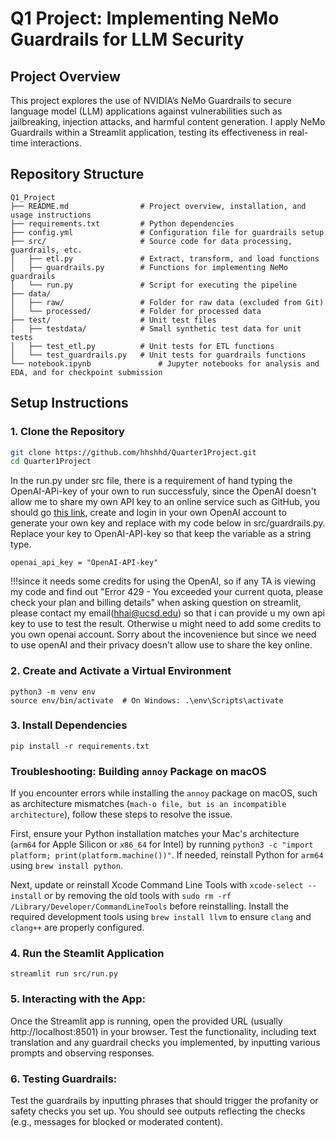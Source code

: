# Q1 Project: Implementing NeMo Guardrails for LLM Security

## Project Overview
This project explores the use of NVIDIA’s NeMo Guardrails to secure language model (LLM) applications against vulnerabilities such as jailbreaking, injection attacks, and harmful content generation. I apply NeMo Guardrails within a Streamlit application, testing its effectiveness in real-time interactions.

## Repository Structure

```plaintext
Q1_Project
├── README.md                # Project overview, installation, and usage instructions
├── requirements.txt         # Python dependencies
├── config.yml               # Configuration file for guardrails setup
├── src/                     # Source code for data processing, guardrails, etc.
│   ├── etl.py               # Extract, transform, and load functions
│   ├── guardrails.py        # Functions for implementing NeMo guardrails
│   └── run.py               # Script for executing the pipeline
├── data/                    
│   ├── raw/                 # Folder for raw data (excluded from Git)
│   └── processed/           # Folder for processed data
├── test/                    # Unit test files
│   ├── testdata/            # Small synthetic test data for unit tests
│   ├── test_etl.py          # Unit tests for ETL functions
│   └── test_guardrails.py   # Unit tests for guardrails functions
└── notebook.ipynb               # Jupyter notebooks for analysis and EDA, and for checkpoint submission
```

## Setup Instructions

### 1. Clone the Repository
```bash
git clone https://github.com/hhshhd/Quarter1Project.git
cd Quarter1Project
```
In the run.py under src file, there is a requirement of hand typing the OpenAI-APi-key of your own to run successfuly, since the OpenAI doesn't allow me to share my own API key to an online service such as GitHub, you should go [this link](https://platform.openai.com/api-keys), create and login in your own OpenAI account to generate your own key and replace with my code below in src/guardrails.py. Replace your key to OpenAI-API-key so that keep the variable as a string type.

```
openai_api_key = "OpenAI-API-key"
```
!!!since it needs some credits for using the OpenAI, so if any TA is viewing my code and find out "Error 429 - You exceeded your current quota, please check your plan and billing details" when asking question on streamlit, please contact my email(hhai@ucsd.edu) so that i can provide u my own api key to use to test the result. Otherwise u might need to add some credits to you own openai account. Sorry about the incovenience but since we need to use openAI and their privacy doesn't allow use to share the key online.
### 2. Create and Activate a Virtual Environment
```
python3 -m venv env
source env/bin/activate  # On Windows: .\env\Scripts\activate
```
### 3. Install Dependencies
```
pip install -r requirements.txt
```

### Troubleshooting: Building `annoy` Package on macOS

If you encounter errors while installing the `annoy` package on macOS, such as architecture mismatches (`mach-o file, but is an incompatible architecture`), follow these steps to resolve the issue. 

First, ensure your Python installation matches your Mac's architecture (`arm64` for Apple Silicon or `x86_64` for Intel) by running `python3 -c "import platform; print(platform.machine())"`. If needed, reinstall Python for `arm64` using `brew install python`. 

Next, update or reinstall Xcode Command Line Tools with `xcode-select --install` or by removing the old tools with `sudo rm -rf /Library/Developer/CommandLineTools` before reinstalling. Install the required development tools using `brew install llvm` to ensure `clang` and `clang++` are properly configured. 


### 4. Run the Steamlit Application
```
streamlit run src/run.py
```
### 5. Interacting with the App:

Once the Streamlit app is running, open the provided URL (usually http://localhost:8501) in your browser.
Test the functionality, including text translation and any guardrail checks you implemented, by inputting various prompts and observing responses.

### 6. Testing Guardrails:

Test the guardrails by inputting phrases that should trigger the profanity or safety checks you set up. You should see outputs reflecting the checks (e.g., messages for blocked or moderated content).
